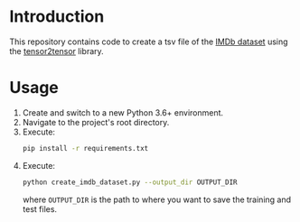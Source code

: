 # Introduction

This repository contains code to create a tsv file of the [IMDb dataset](http://ai.stanford.edu/~amaas/data/sentiment/) using
the [tensor2tensor](https://github.com/tensorflow/tensor2tensor) library.

# Usage

1. Create and switch to a new Python 3.6+ environment.
2. Navigate to the project's root directory.
3. Execute:
    ```bash
    pip install -r requirements.txt
    ```
4. Execute:
    ```bash
    python create_imdb_dataset.py --output_dir OUTPUT_DIR
    ```
    where `OUTPUT_DIR` is the path to where you want to save the training
    and test files.

